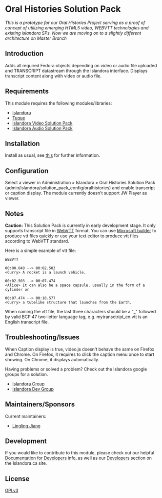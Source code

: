 # Oral Histories Solution Pack

*This is a prototype for our Oral Histories Project serving as a proof of concept of utilizing emerging HTML5 video, WEBVTT technologies and existing islandora SPs. Now we are moving on to a slightly different architecture on Master Branch*

## Introduction

Adds all required Fedora objects depending on video or audio file uploaded and TRANSCRIPT datastream through the Islandora interface.
Displays transcript content along with video or audio file.

## Requirements

This module requires the following modules/libraries:

* [Islandora](https://github.com/islandora/islandora)
* [Tuque](https://github.com/islandora/tuque)
* [Islandora Video Solution Pack](https://github.com/Islandora/islandora_solution_pack_video)
* [Islandora Audio Solution Pack](https://github.com/Islandora/islandora_solution_pack_audio)

## Installation

Install as usual, see [this](https://drupal.org/documentation/install/modules-themes/modules-7) for further information.

## Configuration

Select a viewer in Administration » Islandora » Oral Histories Solution Pack (admin/islandora/solution_pack_config/oralhistories) and enable transcript or caption display.
The module currently doesn't support JW Player as viewer.

## Notes

**Caution:** This Solution Pack is currently in early development stage. It only supports transcript file in [WebVTT](http://dev.w3.org/html5/webvtt/) format.
You can use [Microsoft builder](http://ie.microsoft.com/testdrive/Graphics/CaptionMaker/) to produce vtt files quickly or use your text editor to produce
vtt files according to WebVTT standard.

Here is a simple example of vtt file:
```
WEBVTT

00:00.040 --> 00:02.503
<Curry> A rocket is a launch vehicle.

00:02.503 --> 00:07.474
<Alice> It can also be a space capsule, usually in the form of a cylinder or

00:07.474 --> 00:10.577
<Curry> a tubelike structure that launches from the Earth.
```
When naming the vtt file, the last three characters should be a "_" followed by valid BCP 47 two-letter language tag, e.g. mytransctript_en.vtt is an English transcript file.

## Troubleshooting/Issues

When Caption display is true, video.js doesn't behave the same on Firefox and Chrome. On Firefox, it requires to click the caption menu once to start showing.
On Chrome, it displays automatically.

Having problems or solved a problem? Check out the Islandora google groups for a solution.

* [Islandora Group](https://groups.google.com/forum/?hl=en&fromgroups#!forum/islandora)
* [Islandora Dev Group](https://groups.google.com/forum/?hl=en&fromgroups#!forum/islandora-dev)


## Maintainers/Sponsors
Current maintainers:

* [Lingling Jiang](https://github.com/sprklinginfo)

## Development

If you would like to contribute to this module, please check out our helpful [Documentation for Developers](https://github.com/Islandora/islandora/wiki#wiki-documentation-for-developers) info, as well as our [Developers](http://islandora.ca/developers) section on the Islandora.ca site.



## License

[GPLv3](http://www.gnu.org/licenses/gpl-3.0.txt)

